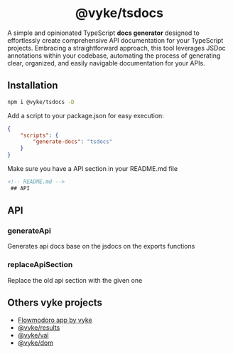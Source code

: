 <div align="center">
	<h1>
		@vyke/tsdocs
	</h1>
</div>

A simple and opinionated TypeScript __docs generator__ designed to effortlessly create comprehensive API documentation for your TypeScript projects. Embracing a straightforward approach, this tool leverages JSDoc annotations within your codebase, automating the process of generating clear, organized, and easily navigable documentation for your APIs.

## Installation
```sh
npm i @vyke/tsdocs -D
```
Add a script to your package.json for easy execution:
```json
{
	"scripts": {
		"generate-docs": "tsdocs"
	}
}
```
Make sure you have a API section in your README.md file

```md
<!-- README.md -->
 ## API
```

## API
### generateApi
Generates api docs base on the jsdocs on the exports functions

### replaceApiSection
Replace the old api section with the given one

## Others vyke projects
- [Flowmodoro app by vyke](https://github.com/albizures/vyke-flowmodoro)
- [@vyke/results](https://github.com/albizures/vyke-results)
- [@vyke/val](https://github.com/albizures/vyke-val)
- [@vyke/dom](https://github.com/albizures/vyke-dom)
